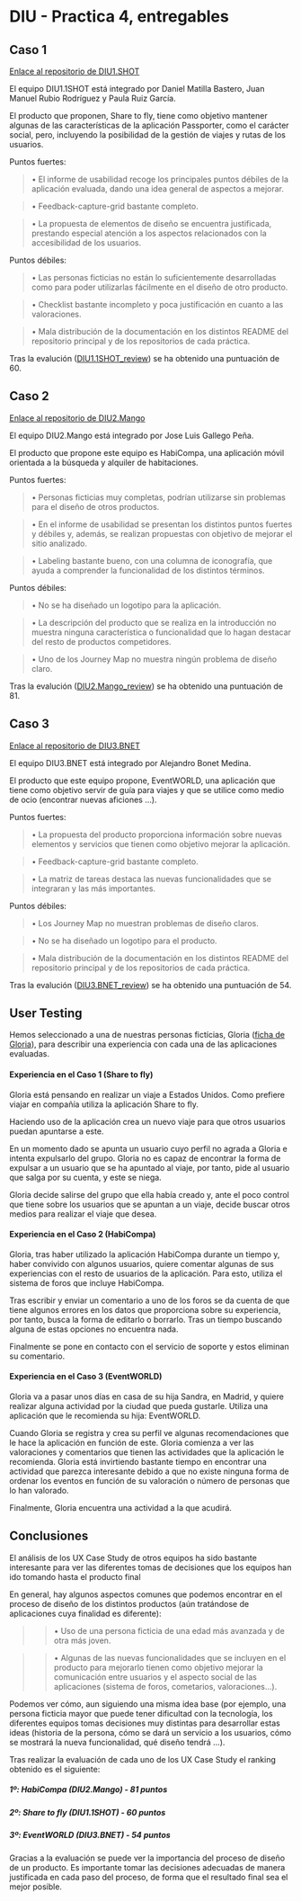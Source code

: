 # DIU - Practica 4, entregables


## Caso 1

[Enlace al repositorio de DIU1.SHOT](https://github.com/aluruiz/DIU20)

El equipo DIU1.1SHOT está integrado por Daniel Matilla Bastero, Juan Manuel Rubio Rodríguez y Paula Ruiz García.

El producto que proponen, Share to fly, tiene como objetivo mantener algunas de las características de la aplicación Passporter, como el carácter social, pero, incluyendo la posibilidad de la gestión de viajes y rutas de los usuarios.

Puntos fuertes:

>• El informe de usabilidad recoge los principales puntos débiles de la aplicación evaluada, dando una idea general de aspectos a mejorar.

>• Feedback-capture-grid bastante completo. 

>• La propuesta de elementos de diseño se encuentra justificada, prestando especial atención a los aspectos relacionados con la accesibilidad de los usuarios.

Puntos débiles:

>• Las personas ficticias no están lo suficientemente desarrolladas como para poder utilizarlas fácilmente en el diseño de otro producto.

>• Checklist bastante incompleto y poca justificación en cuanto a las valoraciones.

>• Mala distribución de la documentación en los distintos README del repositorio principal y de los repositorios de cada práctica.
    
Tras la evalución ([DIU1.1SHOT_review](DIU1.1SHOT_review.xls)) se ha obtenido una puntuación de 60.

## Caso 2

[Enlace al repositorio de DIU2.Mango](https://github.com/Dunspa/DIU20)

El equipo DIU2.Mango está integrado por Jose Luis Gallego Peña.

El producto que propone este equipo es HabiCompa, una aplicación móvil orientada a la búsqueda y alquiler de habitaciones.

Puntos fuertes:

>• Personas ficticias muy completas, podrían utilizarse sin problemas para el diseño de otros productos.

>• En el informe de usabilidad se presentan los distintos puntos fuertes y débiles y, además, se realizan propuestas con objetivo de mejorar el sitio analizado.

>• Labeling bastante bueno, con una columna de iconografía, que ayuda a comprender la funcionalidad de los distintos términos.

Puntos débiles:

>• No se ha diseñado un logotipo para la aplicación.

>• La descripción del producto que se realiza en la introducción no muestra ninguna característica o funcionalidad que lo hagan destacar del resto de productos competidores.

>• Uno de los Journey Map no muestra ningún problema de diseño claro.

Tras la evalución ([DIU2.Mango_review](DIU2.Mango_review.xls)) se ha obtenido una puntuación de 81.

## Caso 3

[Enlace al repositorio de DIU3.BNET](https://github.com/alejandrobonet/DIU20)

El equipo DIU3.BNET está integrado por Alejandro Bonet Medina.

El producto que este equipo propone, EventWORLD, una aplicación que tiene como objetivo servir de guía para viajes y que se utilice como medio de ocio (encontrar nuevas aficiones …).

Puntos fuertes:

>• La propuesta del producto proporciona información sobre nuevas elementos y servicios que tienen como objetivo mejorar la aplicación.

>• Feedback-capture-grid bastante completo. 

>• La matriz de tareas destaca las nuevas funcionalidades que se integraran y las más importantes.

Puntos débiles:

>• Los Journey Map no muestran problemas de diseño claros.

>• No se ha diseñado un logotipo para el producto.

>• Mala distribución de la documentación en los distintos README del repositorio principal y de los repositorios de cada práctica.

Tras la evalución ([DIU3.BNET_review](DIU3.BNET_review.xls)) se ha obtenido una puntuación de 54.

## User Testing

Hemos seleccionado a una de nuestras personas fictícias, Gloria ([ficha de Gloria](../P1/img/PersonaGloria.jpg)), para describir una experiencia con cada una de las aplicaciones evaluadas.

#### Experiencia en el Caso 1 (Share to fly)

Gloria está pensando en realizar un viaje a Estados Unidos. Como prefiere viajar en compañía utiliza la aplicación Share to fly.

Haciendo uso de la aplicación crea un nuevo viaje para que otros usuarios puedan apuntarse a este. 

En un momento dado se apunta un usuario cuyo perfil no agrada a Gloria e intenta expulsarlo del grupo. Gloria no es capaz de encontrar la forma de expulsar a un usuario que se ha apuntado al viaje, por tanto, pide al usuario que salga por su cuenta, y este se niega.

Gloria decide salirse del grupo que ella había creado y, ante el poco control que tiene sobre los usuarios que se apuntan a un viaje, decide buscar otros medios para realizar el viaje que desea.

#### Experiencia en el Caso 2 (HabiCompa)

Gloria, tras haber utilizado la aplicación HabiCompa durante un tiempo y, haber convivido con algunos usuarios, quiere comentar algunas de sus experiencias con el resto de usuarios de la aplicación. Para esto, utiliza el sistema de foros que incluye HabiCompa.

Tras escribir y enviar un comentario a uno de los foros se da cuenta de que tiene algunos errores en los datos que proporciona sobre su experiencia, por tanto, busca la forma de editarlo o borrarlo. Tras un tiempo buscando alguna de estas opciones no encuentra nada. 

Finalmente se pone en contacto con el servicio de soporte y estos eliminan su comentario.

#### Experiencia en el Caso 3 (EventWORLD)

Gloria va a pasar unos días en casa de su hija Sandra, en Madrid, y quiere realizar alguna actividad por la ciudad que pueda gustarle. Utiliza una aplicación que le recomienda su hija: EventWORLD.

Cuando Gloria se registra y crea su perfil ve algunas recomendaciones que le hace la aplicación en función de este. Gloria comienza a ver las valoraciones y comentarios que tienen las actividades que la aplicación le recomienda. Gloria está invirtiendo bastante tiempo en encontrar una actividad que parezca interesante debido a que no existe ninguna forma de ordenar los eventos en función de su valoración o número de personas que lo han valorado.

Finalmente, Gloria encuentra una actividad a la que acudirá.

## Conclusiones

El análisis de los UX Case Study de otros equipos ha sido bastante interesante para ver las diferentes tomas de decisiones que los equipos han ido tomando hasta el producto final

En general, hay algunos aspectos comunes que podemos encontrar en el proceso de diseño de los distintos productos (aún tratándose de aplicaciones cuya finalidad es diferente):

>> • Uso de una persona ficticia de una edad más avanzada y de otra más joven.

>> • Algunas de las nuevas funcionalidades que se incluyen en el producto para mejorarlo tienen como objetivo mejorar la comunicación entre usuarios y el aspecto social de las aplicaciones (sistema de foros, cometarios, valoraciones...).

Podemos ver cómo, aun siguiendo una misma idea base (por ejemplo, una persona ficticia mayor que puede tener dificultad con la tecnología, los diferentes equipos tomas decisiones muy distintas para desarrollar estas ideas (historia de la persona, cómo se dará un servicio a los usuarios, cómo se mostrará la nueva funcionalidad, qué diseño tendrá ...).

Tras realizar la evaluación de cada uno de los UX Case Study el ranking obtenido es el siguiente:
##### 1º: HabiCompa (DIU2.Mango) - 81 puntos
##### 2º: Share to fly (DIU1.1SHOT) - 60 puntos
##### 3º: EventWORLD (DIU3.BNET) - 54 puntos

Gracias a la evaluación se puede ver la importancia del proceso de diseño de un producto. Es importante tomar las decisiones adecuadas de manera justificada en cada paso del proceso, de forma que el resultado final sea el mejor posible.
